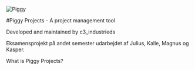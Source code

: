 ![Piggy](https://github.com/user-attachments/assets/31d05e43-a37c-497b-9270-0de6a75d8471)

#Piggy Projects - A project management tool 

Developed and maintained by c3_industrieds 

Eksamensprojekt på andet semester udarbejdet af Julius, Kalle, Magnus og Kasper. 

What is Piggy Projects?

